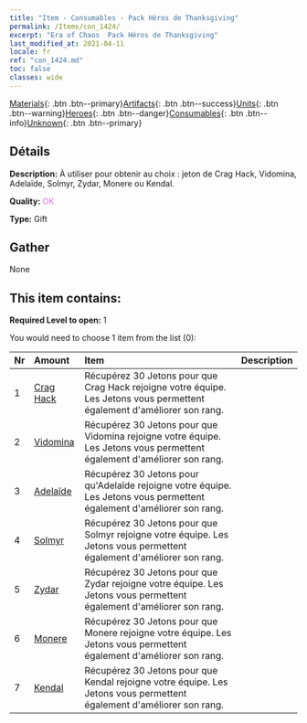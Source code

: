 ```yaml
---
title: "Item - Consumables - Pack Héros de Thanksgiving"
permalink: /Items/con_1424/
excerpt: "Era of Chaos  Pack Héros de Thanksgiving"
last_modified_at: 2021-04-11
locale: fr
ref: "con_1424.md"
toc: false
classes: wide
---
```

 [Materials](/fr/Items/){: .btn .btn--primary}[Artifacts](/fr/Items/Artifacts/){: .btn .btn--success}[Units](/fr/Items/Units/){: .btn .btn--warning}[Heroes](/fr/Items/Heroes/){: .btn .btn--danger}[Consumables](/fr/Items/Consumables/){: .btn .btn--info}[Unknown](/fr/Items/Unknown/){: .btn .btn--primary}

## Détails
 **Description:** À utiliser pour obtenir au choix : jeton de Crag Hack, Vidomina, Adelaïde, Solmyr, Zydar, Monere ou Kendal.

 **Quality:** <span style="color: #DA70D6">OK</span>

 **Type:** Gift

## Gather

  None

## This item contains:

 **Required Level to open:** 1

 You would need to choose 1 item from the list (0):

  | Nr | Amount |     Item    | Description |
  |:---|:-------|:------------|:-----------:|
  | 1 | [Crag Hack](/fr/Items/her_375/) | Récupérez 30 Jetons pour que Crag Hack rejoigne votre équipe. Les Jetons vous permettent également d'améliorer son rang. | 
  | 2 | [Vidomina](/fr/Items/her_372/) | Récupérez 30 Jetons pour que Vidomina rejoigne votre équipe. Les Jetons vous permettent également d'améliorer son rang. | 
  | 3 | [Adelaïde](/fr/Items/her_359/) | Récupérez 30 Jetons pour qu'Adelaïde rejoigne votre équipe. Les Jetons vous permettent également d'améliorer son rang. | 
  | 4 | [Solmyr](/fr/Items/her_386/) | Récupérez 30 Jetons pour que Solmyr rejoigne votre équipe. Les Jetons vous permettent également d'améliorer son rang. | 
  | 5 | [Zydar](/fr/Items/her_385/) | Récupérez 30 Jetons pour que Zydar rejoigne votre équipe. Les Jetons vous permettent également d'améliorer son rang. | 
  | 6 | [Monere](/fr/Items/her_379/) | Récupérez 30 Jetons pour que Monere rejoigne votre équipe. Les Jetons vous permettent également d'améliorer son rang. | 
  | 7 | [Kendal](/fr/Items/her_363/) | Récupérez 30 Jetons pour que Kendal rejoigne votre équipe. Les Jetons vous permettent également d'améliorer son rang. | 
